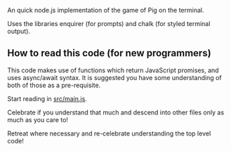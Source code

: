 An quick node.js implementation of the game of Pig on the terminal.

Uses the libraries enquirer (for prompts) and chalk (for styled terminal output).

## How to read this code (for new programmers)

This code makes use of functions which return JavaScript promises, and uses async/await syntax.  It is suggested you have some understanding of both of those as a pre-requisite.

Start reading in [src/main.js](src/main.js).

Celebrate if you understand that much and descend into other files only as much as you care to!

Retreat where necessary and re-celebrate understanding the top level code!
